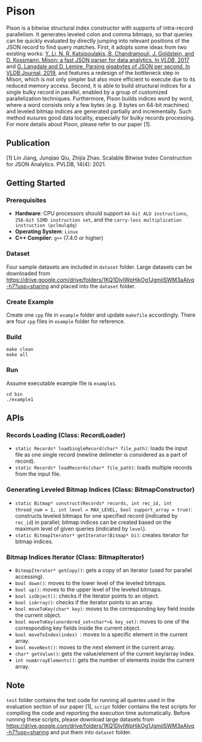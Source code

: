 # Pison
Pison is a bitwise structural index constructor with supports of intra-record parallelism. It generates leveled colon and comma bitmaps, so that queries can be quickly evaluated by directly jumping into relevant positions of the JSON record to find query matches. First, it adopts some ideas from two existing works: [Y. Li, N. R. Katsipoulakis, B. Chandramouli, J. Goldstein, and D. Kossmann. Mison: a fast JSON parser for data analytics. In *VLDB*, 2017](http://www.vldb.org/pvldb/vol10/p1118-li.pdf) and [G. Langdale and D. Lemire. Parsing gigabytes of JSON per second. In VLDB Journal, 2019](https://arxiv.org/pdf/1902.08318v6.pdf), and features a redesign of the bottleneck step in Mison, which is not only simpler but also more efficient to execute due to its reduced memory access. Second, it is able to build structural indices for a single bulky record in parallel, enabled by a group of customized parallelization techniques. Furthermore, Pison builds indices word by word, where a word consists only a few bytes (e.g. 8 bytes on 64-bit machines) and leveled bitmap indices are generated partially and incrementally. Such method eusures good data locality, especially for bulky records processing. For more details about Pison, please refer to our paper [1].

## Publication
[1] Lin Jiang, Junqiao Qiu, Zhijia Zhao. Scalable Bitwise Index Construction for JSON Analytics. PVLDB, 14(4): 2021.

## Getting Started
### Prerequisites
- **Hardware**: CPU processors should support `64-bit ALU instructions`, `256-bit SIMD instruction set`, and the `carry-less multiplication instruction (pclmulqdq)`
- **Operating System**: `Linux`
- **C++ Compiler**: `g++` (7.4.0 or higher)

### Dataset
Four sample datasets are included in `dataset` folder. Large datasets can be downloaded from https://drive.google.com/drive/folders/1KQ1DjvIWpHikOg1JgmjlSWM3aAlvq-h7?usp=sharing and placed into the `dataset` folder. 

### Create Example
Create one `cpp` file in `example` folder and update `makefile` accordingly. There are four `cpp` files in `example` folder for reference.

### Build
  ```
  make clean
  make all
  ```
### Run
Assume executable example file is `example1`.
  ```
  cd bin
  ./example1
  ```

## APIs
### Records Loading (Class: RecordLoader)
- `static Records* loadSingleRecord(char* file_path)`: loads the input file as one single record (newline delimeter is considered as a part of record). 
- `static Records* loadRecords(char* file_path)`: loads multiple records from the input file. 
### Generating Leveled Bitmap Indices (Class: BitmapConstructor)
- `static Bitmap* construct(Records* records, int rec_id, int thread_num = 1, int level = MAX_LEVEL, bool support_array = true)`: constructs leveled bitmaps for one specified record (indicated by `rec_id`) in parallel; bitmap indices can be created based on the maximum level of given queries (indicated by `level`). 
- `static BitmapIterator* getIterator(Bitmap* bi)`: creates iterator for bitmap indices.
### Bitmap Indices Iterator (Class: BitmapIterator)
- `BitmapIterator* getCopy()`: gets a copy of an iterator (used for parallel accessing).
- `bool down()`: moves to the lower level of the leveled bitmaps.
- `bool up()`: moves to the upper level of the leveled bitmaps.
- `bool isObject()`: checks if the iterator points to an object.
- `bool isArray()`: checks if the iterator points to an array.
- `bool moveToKey(char* key)`: moves to the corresponding key field inside the current object.
- `bool moveToKey(unordered_set<char*>& key_set)`: moves to one of the corresponding key fields inside the current object.
- `bool moveToIndex(index) `: moves to a specific element in the current array.
- `bool moveNext()`: moves to the next element in the current array.
- `char* getValue()`: gets the value/element of the current key/array index.
- `int numArrayElements()`: gets the number of elements inside the current array.

## Note
`test` folder contains the test code for running all queries used in the evaluation section of our paper [1], `script` folder contains the test scripts for compiling the code and reporting the execution time automatically. Before running these scripts, please download large datasets from https://drive.google.com/drive/folders/1KQ1DjvIWpHikOg1JgmjlSWM3aAlvq-h7?usp=sharing and put them into `dataset` folder. 
